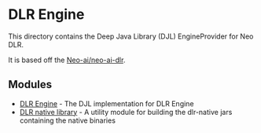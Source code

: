 # DLR Engine

This directory contains the Deep Java Library (DJL) EngineProvider for Neo DLR.

It is based off the [Neo-ai/neo-ai-dlr](https://github.com/neo-ai/neo-ai-dlr).

## Modules

- [DLR Engine](dlr-engine/README.md) - The DJL implementation for DLR Engine
- [DLR native library](dlr-native/README.md) - A utility module for building the dlr-native jars containing the native binaries
